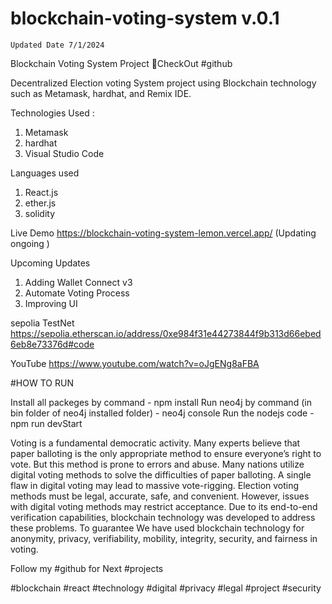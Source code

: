 # blockchain-voting-system v.0.1


```
Updated Date 7/1/2024
```


Blockchain Voting System Project 🍳CheckOut #github

Decentralized Election voting System project using Blockchain technology such as Metamask, hardhat, and Remix IDE.

Technologies Used :
1. Metamask
2. hardhat
3. Visual Studio Code

Languages used

1. React.js
2. ether.js
3. solidity

Live Demo
https://blockchain-voting-system-lemon.vercel.app/   (Updating ongoing )


Upcoming Updates 

1. Adding Wallet Connect v3
2. Automate Voting Process 
3. Improving UI 

sepolia TestNet
https://sepolia.etherscan.io/address/0xe984f31e44273844f9b313d66ebed6eb8e73376d#code


YouTube
https://www.youtube.com/watch?v=oJgENg8aFBA


#HOW TO RUN

Install all packeges by command - npm install
Run neo4j by command (in bin folder of neo4j installed folder) - neo4j console 
Run the nodejs code - npm run devStart

Voting is a fundamental democratic activity. Many experts believe that paper balloting is the only appropriate method to ensure everyone’s right to vote. But this method is prone to errors and abuse. Many nations utilize digital voting methods to solve the difficulties of paper balloting. A single flaw in digital voting may lead to massive vote-rigging. Election voting methods must be legal, accurate, safe, and convenient. However, issues with digital voting methods may restrict acceptance. Due to its end-to-end verification capabilities, blockchain technology was developed to address these problems. To guarantee We have used blockchain technology for anonymity, privacy, verifiability, mobility, integrity, security, and fairness in voting.

Follow my #github for Next #projects

#blockchain #react #technology #digital #privacy #legal #project #security


